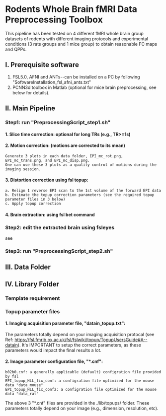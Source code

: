 # Rodents Whole Brain fMRI Data Preprocessing Toolbox
This pipeline has been tested on 4 different fMRI whole brain group datasets of rodents with different imaging protocols and experimental conditions (3 rats groups and 1 mice group) to obtain reasonable FC maps and QPPs.

## I. Prerequisite software
1. FSL5.0, AFNI and ANTs--can be installed on a PC by following "SoftwareInstallation_fsl_afni_ants.txt"
2. PCNN3d toolbox in Matlab (optional for mice brain preprocessing, see below for details). 

## II. Main Pipeline
### Step1: run "PreprocessingScript_step1.sh"
#### 1. Slice time correction: optional for long TRs (e.g., TR>=1s)
#### 2. Motion correction: (motions are corrected to its mean)
    Generate 3 plots in each data folder, EPI_mc_rot.png, EPI_mc_trans.png, and EPI_mc_disp.png. 
    One can use these 3 plots as a quality control of motions during the imaging session.
#### 3. Distortion correction using fsl topup: 
    a. Relign 1 reverse EPI scan to the 1st volume of the forward EPI data 
    b. Estimate the topup correction parameters (see the required topup parameter files in 3 below) 
    c. Apply topup correction
#### 4. Brain extraction: using fsl bet command
### Step2: edit the extracted brain using fsleyes
see 
### Step3: run "PreprocessingScript_step2.sh"

## III. Data Folder
## IV. Library Folder
### Template requirement
### Topup parameter files
#### 1. Imaging acquisition parameter file, "datain_topup.txt": 
  The parameters totally depend on your imaging acquisition protocal (see Ref: https://fsl.fmrib.ox.ac.uk/fsl/fslwiki/topup/TopupUsersGuide#A--datain). It's IMPORTANT to setup the correct parameters, as these parameters would impact the final results a lot.
#### 2. Image parameter configuration file, "\*.cnf": 
    b02b0.cnf: a generally applicable (default) configration file provided by fsl 
    EPI_topup_HLL_fix_conf: a configration file optimized for the mouse data "data_mouse"
    EPI_topup_HLL_fix_conf2: a configration file optimized for the mouse data "data_rat"
The above 3 "\*.cnf" files are provided in the ./lib/topups/ folder. These parameters totally depend on your image (e.g., dimension, resolution, etc). 
  




